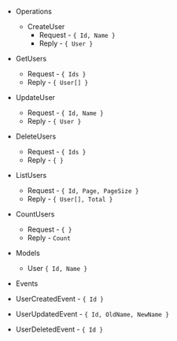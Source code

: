 - Operations
  - CreateUser
    - Request - `{ Id, Name }`
    - Reply - `{ User }`
 - GetUsers
    - Request - `{ Ids }`
    - Reply - `{ User[] }`
 - UpdateUser
    - Request - `{ Id, Name }`
    - Reply - `{ User }`
 - DeleteUsers
    - Request - `{ Ids }`
    - Reply - `{ }`
 - ListUsers
    - Request - `{ Id, Page, PageSize }`
    - Reply - `{ User[], Total }`
 - CountUsers
    - Request - `{ }`
    - Reply - `Count`
 
- Models
  - User `{ Id, Name }`
    
- Events
 - UserCreatedEvent - `{ Id }`
 - UserUpdatedEvent - `{ Id, OldName, NewName }`
 - UserDeletedEvent - `{ Id }`
